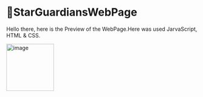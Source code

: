 # 🌟StarGuardiansWebPage

Hello there, here is the Preview of the WebPage.Here was used JarvaScript, HTML & CSS.


<img width="125" alt="image" src="https://user-images.githubusercontent.com/100435021/168707552-dd2e741f-ca30-4264-8c89-f5bc92d8b232.png">
